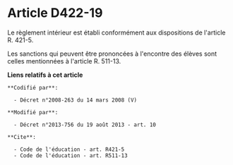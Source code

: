 # Article D422-19

Le règlement intérieur est établi conformément aux dispositions de l'article R. 421-5. 

Les sanctions qui peuvent être prononcées à l'encontre des élèves sont celles mentionnées à l'article R. 511-13.

**Liens relatifs à cet article**

	**Codifié par**:

	  - Décret n°2008-263 du 14 mars 2008 (V)

	**Modifié par**:

	  - Décret n°2013-756 du 19 août 2013 - art. 10

	**Cite**:

	  - Code de l'éducation - art. R421-5
	  - Code de l'éducation - art. R511-13
